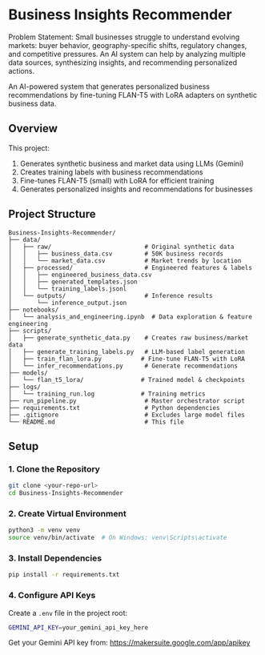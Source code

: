 # Business Insights Recommender

Problem Statement: Small businesses struggle to understand evolving markets: buyer behavior, geography-specific shifts, regulatory changes, and competitive pressures. An AI system can help by analyzing multiple data sources, synthesizing insights, and recommending personalized actions.

An AI-powered system that generates personalized business recommendations by fine-tuning FLAN-T5 with LoRA adapters on synthetic business data.

## Overview

This project:

1. Generates synthetic business and market data using LLMs (Gemini)
2. Creates training labels with business recommendations
3. Fine-tunes FLAN-T5 (small) with LoRA for efficient training
4. Generates personalized insights and recommendations for businesses

## Project Structure

```
Business-Insights-Recommender/
├── data/
│   ├── raw/                          # Original synthetic data
│   │   ├── business_data.csv         # 50K business records
│   │   └── market_data.csv           # Market trends by location
│   ├── processed/                    # Engineered features & labels
│   │   ├── engineered_business_data.csv
│   │   ├── generated_templates.json
│   │   └── training_labels.jsonl
│   └── outputs/                      # Inference results
│       └── inference_output.json
├── notebooks/
│   └── analysis_and_engineering.ipynb  # Data exploration & feature engineering
├── scripts/
│   ├── generate_synthetic_data.py    # Creates raw business/market data
│   ├── generate_training_labels.py   # LLM-based label generation
│   ├── train_flan_lora.py           # Fine-tune FLAN-T5 with LoRA
│   └── infer_recommendations.py      # Generate recommendations
├── models/
│   └── flan_t5_lora/                # Trained model & checkpoints
├── logs/
│   └── training_run.log             # Training metrics
├── run_pipeline.py                   # Master orchestrator script
├── requirements.txt                  # Python dependencies
├── .gitignore                        # Excludes large model files
└── README.md                         # This file
```

## Setup

### 1. Clone the Repository

```bash
git clone <your-repo-url>
cd Business-Insights-Recommender
```

### 2. Create Virtual Environment

```bash
python3 -m venv venv
source venv/bin/activate  # On Windows: venv\Scripts\activate
```

### 3. Install Dependencies

```bash
pip install -r requirements.txt
```

### 4. Configure API Keys

Create a `.env` file in the project root:

```bash
GEMINI_API_KEY=your_gemini_api_key_here
```

Get your Gemini API key from: https://makersuite.google.com/app/apikey


